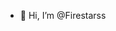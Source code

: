 - 👋 Hi, I’m @Firestarss

<!---
Firestarss/Firestarss is a ✨ special ✨ repository because its `README.md` (this file) appears on your GitHub profile.
You can click the Preview link to take a look at your changes.
--->
